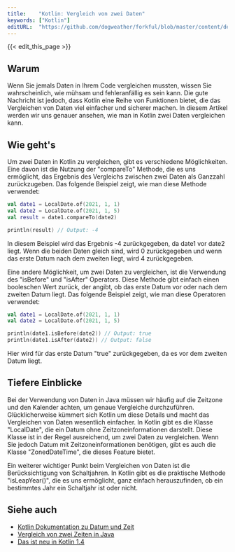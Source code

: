 ```yaml
---
title:    "Kotlin: Vergleich von zwei Daten"
keywords: ["Kotlin"]
editURL:  "https://github.com/dogweather/forkful/blob/master/content/de/kotlin/comparing-two-dates.md"
---
```


{{< edit_this_page >}}

## Warum

Wenn Sie jemals Daten in Ihrem Code vergleichen mussten, wissen Sie wahrscheinlich, wie mühsam und fehleranfällig es sein kann. Die gute Nachricht ist jedoch, dass Kotlin eine Reihe von Funktionen bietet, die das Vergleichen von Daten viel einfacher und sicherer machen. In diesem Artikel werden wir uns genauer ansehen, wie man in Kotlin zwei Daten vergleichen kann.

## Wie geht's

Um zwei Daten in Kotlin zu vergleichen, gibt es verschiedene Möglichkeiten. Eine davon ist die Nutzung der "compareTo" Methode, die es uns ermöglicht, das Ergebnis des Vergleichs zwischen zwei Daten als Ganzzahl zurückzugeben. Das folgende Beispiel zeigt, wie man diese Methode verwendet:

```Kotlin
val date1 = LocalDate.of(2021, 1, 1)
val date2 = LocalDate.of(2021, 1, 5)
val result = date1.compareTo(date2)

println(result) // Output: -4
```

In diesem Beispiel wird das Ergebnis -4 zurückgegeben, da date1 vor date2 liegt. Wenn die beiden Daten gleich sind, wird 0 zurückgegeben und wenn das erste Datum nach dem zweiten liegt, wird 4 zurückgegeben.

Eine andere Möglichkeit, um zwei Daten zu vergleichen, ist die Verwendung des "isBefore" und "isAfter" Operators. Diese Methode gibt einfach einen booleschen Wert zurück, der angibt, ob das erste Datum vor oder nach dem zweiten Datum liegt. Das folgende Beispiel zeigt, wie man diese Operatoren verwendet:

```Kotlin
val date1 = LocalDate.of(2021, 1, 1)
val date2 = LocalDate.of(2021, 1, 5)

println(date1.isBefore(date2)) // Output: true
println(date1.isAfter(date2)) // Output: false
```

Hier wird für das erste Datum "true" zurückgegeben, da es vor dem zweiten Datum liegt.

## Tiefere Einblicke

Bei der Verwendung von Daten in Java müssen wir häufig auf die Zeitzone und den Kalender achten, um genaue Vergleiche durchzuführen. Glücklicherweise kümmert sich Kotlin um diese Details und macht das Vergleichen von Daten wesentlich einfacher. In Kotlin gibt es die Klasse "LocalDate", die ein Datum ohne Zeitzoneinformationen darstellt. Diese Klasse ist in der Regel ausreichend, um zwei Daten zu vergleichen. Wenn Sie jedoch Datum mit Zeitzoneinformationen benötigen, gibt es auch die Klasse "ZonedDateTime", die dieses Feature bietet.

Ein weiterer wichtiger Punkt beim Vergleichen von Daten ist die Berücksichtigung von Schaltjahren. In Kotlin gibt es die praktische Methode "isLeapYear()", die es uns ermöglicht, ganz einfach herauszufinden, ob ein bestimmtes Jahr ein Schaltjahr ist oder nicht.

## Siehe auch

- [Kotlin Dokumentation zu Datum und Zeit](https://kotlinlang.org/docs/datetime.html)
- [Vergleich von zwei Zeiten in Java](https://www.baeldung.com/java-compare-dates)
- [Das ist neu in Kotlin 1.4](https://blog.jetbrains.com/de/2020/08/kotlin-1-4-released-with-simultaneous-jvm-and-js-release/)